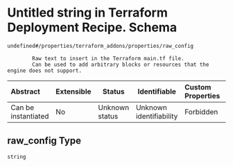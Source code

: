 # Untitled string in Terraform Deployment Recipe. Schema

```txt
undefined#/properties/terraform_addons/properties/raw_config
```

            Raw text to insert in the Terraform main.tf file.
            Can be used to add arbitrary blocks or resources that the engine does not support.


| Abstract            | Extensible | Status         | Identifiable            | Custom Properties | Additional Properties | Access Restrictions | Defined In                                                                |
| :------------------ | ---------- | -------------- | ----------------------- | :---------------- | --------------------- | ------------------- | ------------------------------------------------------------------------- |
| Can be instantiated | No         | Unknown status | Unknown identifiability | Forbidden         | Allowed               | none                | [deployment.schema.json\*](deployment.schema.json "open original schema") |

## raw_config Type

`string`
